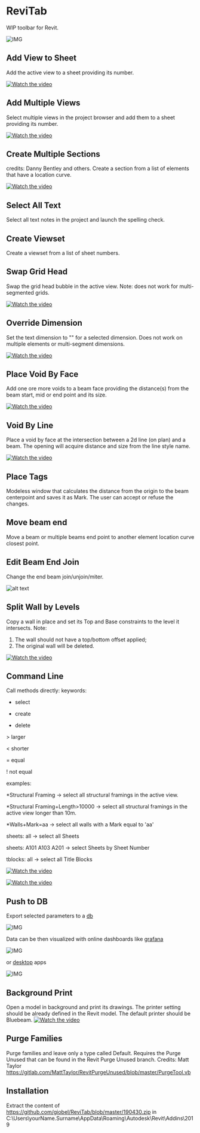 # ReviTab
WIP toolbar for Revit. 

![IMG](https://i.imgur.com/bhix3ai.png)

## Add View to Sheet
Add the active view to a sheet providing its number.

[![Watch the video](https://img.youtube.com/vi/adpGT6SKGek/maxresdefault.jpg)](https://youtu.be/adpGT6SKGek)

## Add Multiple Views
Select multiple views in the project browser and add them to a sheet providing its number.

[![Watch the video](https://img.youtube.com/vi/nmRzktJehwo/maxresdefault.jpg)](https://youtu.be/nmRzktJehwo)

## Create Multiple Sections
credits: Danny Bentley and others. Create a section from a list of elements that have a location curve.

[![Watch the video](https://img.youtube.com/vi/mj504sYGDZM/maxresdefault.jpg)](https://youtu.be/mj504sYGDZM)

## Select All Text
Select all text notes in the project and launch the spelling check.

## Create Viewset
Create a viewset from a list of sheet numbers.

## Swap Grid Head
Swap the grid head bubble in the active view. Note: does not work for multi-segmented grids.

[![Watch the video](https://img.youtube.com/vi/bHYYYyHRt1o/maxresdefault.jpg)](https://youtu.be/bHYYYyHRt1o)

## Override Dimension
Set the text dimension to "" for a selected dimension. Does not work on multiple elements or multi-segment dimensions.

[![Watch the video](https://img.youtube.com/vi/OwpogSyYWfg/maxresdefault.jpg)](https://youtu.be/OwpogSyYWfg)

## Place Void By Face
Add one ore more voids to a beam face providing the distance(s) from the beam start, mid or end point and its size.

[![Watch the video](https://img.youtube.com/vi/fi9HgS9kjw4/maxresdefault.jpg)](https://youtu.be/fi9HgS9kjw4)

## Void By Line
Place a void by face at the intersection between a 2d line (on plan) and a beam. The opening will acquire distance and size from the line style name.

[![Watch the video](https://img.youtube.com/vi/jvsqUJG3uHA/maxresdefault.jpg)](https://youtu.be/jvsqUJG3uHA)

## Place Tags
Modeless window that calculates the distance from the origin to the beam centerpoint and saves it as Mark. The user can accept or refuse the changes.

## Move beam end
Move a beam or multiple beams end point to another element location curve closest point.

## Edit Beam End Join
Change the end beam join/unjoin/miter.

![alt text](https://i.imgur.com/7fruopZ.png)

## Split Wall by Levels
Copy a wall in place and set its Top and Base constraints to the level it intersects. 
Note: 
1. The wall should not have a top/bottom offset applied; 
2. The original wall will be deleted. 

[![Watch the video](https://img.youtube.com/vi/gcMeTedRd2o/maxresdefault.jpg)](https://youtu.be/gcMeTedRd2o)

## Command Line
Call methods directly:
keywords: 
* select
+ create
- delete

\> larger

< shorter

= equal

! not equal

examples:

\*Structural Framing -> select all structural framings in the active view.

\*Structural Framing+Length>10000 -> select all structural framings in the active view longer than 10m. 

\*Walls+Mark=aa -> select all walls with a Mark equal to 'aa'

sheets: all -> select all Sheets

sheets: A101 A103 A201 -> select Sheets by Sheet Number

tblocks: all -> select all Title Blocks

[![Watch the video](https://img.youtube.com/vi/axukGCgBRys/maxresdefault.jpg)](https://youtu.be/axukGCgBRys)

[![Watch the video](https://img.youtube.com/vi/56_nDryHPzA/maxresdefault.jpg)](https://youtu.be/56_nDryHPzA)

## Push to DB
Export selected parameters to a [db](https://remotemysql.com)

![IMG](https://i.imgur.com/DLuhkuM.png)

Data can be then visualized with online dashboards like [grafana](https://giobel.grafana.net/d/TS8vWBriz/project-2?orgId=1) 

![IMG](https://i.imgur.com/QzCrmAW.png)

or [desktop](https://github.com/giobel/rvtDashboard) apps

![IMG](https://i.imgur.com/NFat1uW.png)

## Background Print
Open a model in background and print its drawings. The printer setting should be already defined in the Revit model. The default printer should be Bluebeam.
[![Watch the video](https://img.youtube.com/vi/dBtYdCITQhw/maxresdefault.jpg)](https://youtu.be/dBtYdCITQhw)

## Purge Families
Purge families and leave only a type called Default. Requires the Purge Unused that can be found in the Revit Purge Unused branch. Credits: Matt Taylor https://gitlab.com/MattTaylor/RevitPurgeUnused/blob/master/PurgeTool.vb

## Installation
Extract the content of https://github.com/giobel/ReviTab/blob/master/190430.zip in C:\Users\yourName.Surname\AppData\Roaming\Autodesk\Revit\Addins\2019
